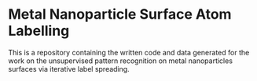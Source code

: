 # Metal Nanoparticle Surface Atom Labelling 

This is a repository containing the written code and data generated for the work on the unsupervised pattern recognition on metal nanoparticles surfaces via iterative label spreading.
